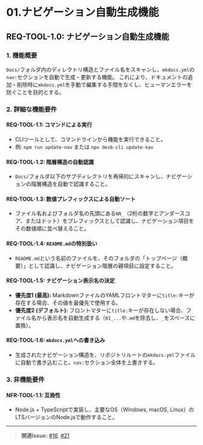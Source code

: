 # 01.ナビゲーション自動生成機能

## REQ-TOOL-1.0: ナビゲーション自動生成機能 <a id="REQ-TOOL-1.0"></a>

### 1. 機能概要

`Docs/`フォルダ内のディレクトリ構造とファイル名をスキャンし、`mkdocs.yml`の`nav:`セクションを自動で生成・更新する機能。
これにより、ドキュメントの追加・削除時に`mkdocs.yml`を手動で編集する手間をなくし、ヒューマンエラーを防ぐことを目的とする。

### 2. 詳細な機能要件

#### REQ-TOOL-1.1: コマンドによる実行 <a id="REQ-TOOL-1.1"></a>
-   CLIツールとして、コマンドラインから機能を実行できること。
-   例: `npm run update-nav` または `npx devb-cli update-nav`

#### REQ-TOOL-1.2: 階層構造の自動認識 <a id="REQ-TOOL-1.2"></a>
-   `Docs/`フォルダ以下のサブディレクトリを再帰的にスキャンし、ナビゲーションの階層構造を自動で認識すること。

#### REQ-TOOL-1.3: 数値プレフィックスによる自動ソート <a id="REQ-TOOL-1.3"></a>
-   ファイル名およびフォルダ名の先頭にある`NN_`（2桁の数字とアンダースコア、またはドット）をプレフィックスとして認識し、ナビゲーション項目をその数値順に並べ替えること。

#### REQ-TOOL-1.4: `README.md`の特別扱い <a id="REQ-TOOL-1.4"></a>
-   `README.md`という名前のファイルを、そのフォルダの「トップページ（概要）」として認識し、ナビゲーション階層の親項目に設定すること。

#### REQ-TOOL-1.5: ナビゲーション表示名の決定 <a id="REQ-TOOL-1.5"></a>
- **優先度1 (最高):** MarkdownファイルのYAMLフロントマターに`title:`キーが存在する場合、その値を最優先で使用する。
- **優先度2 (デフォルト):** フロントマターに`title:`キーが存在しない場合、ファイル名から表示名を自動生成する（`01_...`や`.md`を除去し、`_`をスペースに置換）。

#### REQ-TOOL-1.6: `mkdocs.yml`への書き込み <a id="REQ-TOOL-1.6"></a>
-   生成されたナビゲーション構造を、リポジトリルートの`mkdocs.yml`ファイルに自動で書き込むこと。`nav:`セクション全体を上書きする。

### 3. 非機能要件

#### NFR-TOOL-1.1: 互換性 <a id="NFR-TOOL-1.1"></a>
-   Node.js + TypeScriptで実装し、主要なOS（Windows, macOS, Linux）のLTSバージョンのNode.jsで動作すること。

---
> **関連Issue:** [#16](https://github.com/BitzLabs/DevBlueprint/issues/16), [#21](https://github.com/BitzLabs/DevBlueprint/issues/21)